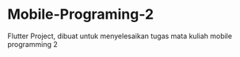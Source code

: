# Mobile-Programing-2
Flutter Project, dibuat untuk menyelesaikan tugas mata kuliah mobile programming 2
